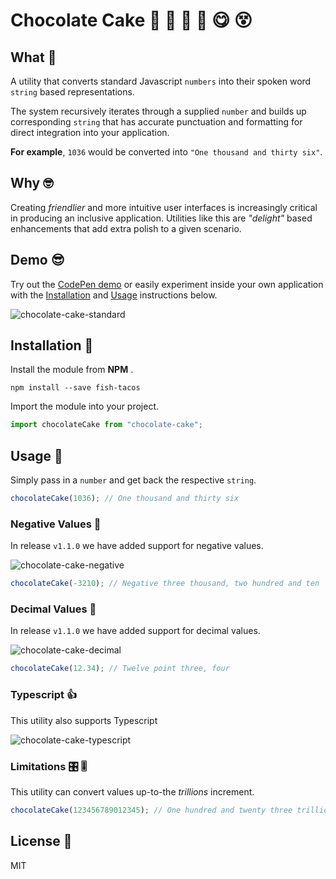 # Chocolate Cake 🍫 🎂 🍰 🍨 😋 😵

## What 🤔

A utility that converts standard Javascript `numbers` into their spoken word `string` based representations.

The system recursively iterates through a supplied `number` and builds up corresponding `string` that has accurate punctuation and formatting for direct integration into your application.

**For example**, `1036` would be converted into `"One thousand and thirty six"`.

## Why 🤓

Creating _friendlier_ and more intuitive user interfaces is increasingly critical in producing an inclusive application. Utilities like this are _"delight"_ based enhancements that add extra polish to a given scenario.

## Demo 😎

Try out the [CodePen demo](https://codepen.io/DevonChurch/pen/wRemEe?editors=0010) or easily experiment inside your own application with the [Installation](https://github.com/devonChurch/chocolate-cake#installation-) and [Usage](https://github.com/devonChurch/chocolate-cake#usage-) instructions below.

![chocolate-cake-standard](https://user-images.githubusercontent.com/15273233/50428372-1c4c2f80-091c-11e9-96fe-f0efb172d723.gif)

## Installation 🤖

Install the module from **NPM** .

```
npm install --save fish-tacos
```

Import the module into your project.

```javascript
import chocolateCake from "chocolate-cake";
```

## Usage 💾

Simply pass in a `number` and get back the respective `string`.

```javascript
chocolateCake(1036); // One thousand and thirty six
```

### Negative Values 🎊

In release `v1.1.0` we have added support for negative values.

![chocolate-cake-negative](https://user-images.githubusercontent.com/15273233/50438255-08232500-0952-11e9-8b6b-0954c46cf1ed.gif)

```javascript
chocolateCake(-3210); // Negative three thousand, two hundred and ten
```

### Decimal Values 🎉

In release `v1.1.0` we have added support for decimal values.

![chocolate-cake-decimal](https://user-images.githubusercontent.com/15273233/50438254-078a8e80-0952-11e9-8238-6bdf9e164a1e.gif)

```javascript
chocolateCake(12.34); // Twelve point three, four
```

### Typescript 👍

This utility also supports Typescript

![chocolate-cake-typescript](https://user-images.githubusercontent.com/15273233/50428371-1c4c2f80-091c-11e9-942f-99943d0148cb.png)

### Limitations 🎛 🎚

This utility can convert values up-to-the _trillions_ increment.

```javascript
chocolateCake(123456789012345); // One hundred and twenty three trillion, four hundred and fifty six billion, seven hundred and eighty nine million, twelve thousand, three hundred and forty five
```

## License 📜

MIT
